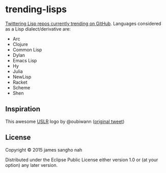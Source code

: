 # trending-lisps

[Twittering Lisp repos currently trending on GitHub](https://twitter.com/trendinglisps). Languages considered as a Lisp dialect/derivative are:
* Arc
* Clojure
* Common Lisp
* Dylan
* Emacs Lisp
* Hy
* Julia
* NewLisp
* Racket
* Scheme
* Shen

## Inspiration

This awesome [USLR](https://pbs.twimg.com/media/B8VAv3lCAAEu-mh.png) logo by @oubiwann ([original tweet](https://twitter.com/oubiwann/status/559924921074065409))

## License

Copyright © 2015 james sangho nah

Distributed under the Eclipse Public License either version 1.0 or (at
your option) any later version.
